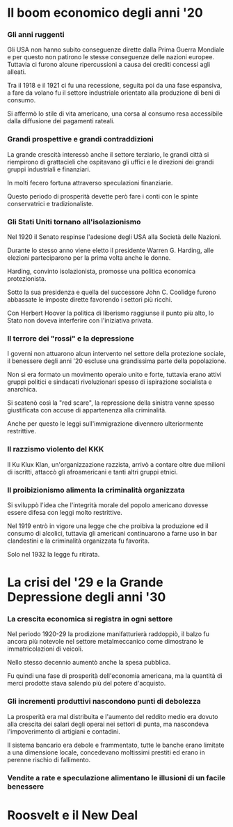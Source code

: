 # Il boom economico degli anni '20

### Gli anni ruggenti

Gli USA non hanno subito conseguenze dirette dalla Prima Guerra Mondiale e per questo non patirono le stesse conseguenze delle nazioni europee.
Tuttavia ci furono alcune ripercussioni a causa dei crediti concessi agli alleati.

Tra il 1918 e il 1921 ci fu una recessione, seguita poi da una fase espansiva, a fare da volano fu il settore industriale orientato alla produzione di beni di consumo.

Si affermò lo stile di vita americano, una corsa al consumo resa accessibile dalla diffusione dei pagamenti rateali.

### Grandi prospettive e grandi contraddizioni

La grande crescità interessò anche il settore terziario, le grandi città si riempirono di grattacieli che ospitavano gli uffici e le direzioni dei grandi gruppi industriali e finanziari.

In molti fecero fortuna attraverso speculazioni finanziarie.

Questo periodo di prosperità devette però fare i conti con le spinte conservatrici e tradizionaliste.

### Gli Stati Uniti tornano all'isolazionismo

Nel 1920 il Senato respinse l'adesione degli USA alla Società delle Nazioni.

Durante lo stesso anno viene eletto il presidente Warren G. Harding, alle elezioni parteciparono per la prima volta anche le donne.

Harding, convinto isolazionista, promosse una politica economica protezionista.

Sotto la sua presidenza e quella del successore John C. Coolidge furono abbassate le imposte dirette favorendo i settori più ricchi.

Con Herbert Hoover la politica di liberismo raggiunse il punto più alto, lo Stato non doveva interferire con l'iniziativa privata.

### Il terrore dei "rossi" e la depressione

I governi non attuarono alcun intervento nel settore della protezione sociale, il benessere degli anni '20 escluse una grandissima parte della popolazione.

Non si era formato un movimento operaio unito e forte, tuttavia erano attivi gruppi politici e sindacati rivoluzionari spesso di ispirazione socialista e anarchica.

Si scatenò così la "red scare", la repressione della sinistra venne spesso giustificata con accuse di appartenenza alla criminalità.

Anche per questo le leggi sull'immigrazione divennero ulteriormente restrittive.

### Il razzismo violento del KKK

Il Ku Klux Klan, un'organizzazione razzista, arrivò a contare oltre due milioni di iscritti, attaccò gli afroamericani e tanti altri gruppi etnici.

### Il proibizionismo alimenta la criminalità organizzata

Si sviluppò l'idea che l'integrità morale del popolo americano dovesse essere difesa con leggi molto restrittive.

Nel 1919 entrò in vigore una legge che che proibiva la produzione ed il consumo di alcolici, tuttavia gli americani continuarono a farne uso in bar clandestini e la criminalità organizzata fu favorita.

Solo nel 1932 la legge fu ritirata.

# La crisi del '29 e la Grande Depressione degli anni '30

### La crescita economica si registra in ogni settore

Nel periodo 1920-29 la prodizione manifatturierà raddoppiò, il balzo fu ancora più notevole nel settore metalmeccanico come dimostrano le immatricolazioni di veicoli.

Nello stesso decennio aumentò anche la spesa pubblica.

Fu quindi una fase di prosperità dell'economia americana, ma la quantità di merci prodotte stava salendo più del potere d'acquisto.

### Gli incrementi produttivi nascondono punti di debolezza

La prosperità era mal distribuita e l'aumento del reddito medio era dovuto alla crescita dei salari degli operai nei settori di punta, ma nascondeva l'impoverimento di artigiani e contadini.

Il sistema bancario era debole e frammentato, tutte le banche erano limitate a una dimensione locale, concedevano moltissimi prestiti ed erano in perenne rischio di fallimento.

### Vendite a rate e speculazione alimentano le illusioni di un facile benessere



# Roosvelt e il New Deal